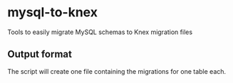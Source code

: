 mysql-to-knex
=============
Tools to easily migrate MySQL schemas to Knex migration files


Output format
-------------

The script will create one file containing the migrations for one table each.